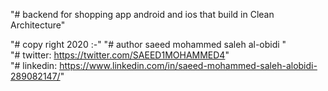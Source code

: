"# backend for shopping app android and ios 
 that build in Clean Architecture" 

"# copy right 2020 :-"
"# author saeed mohammed saleh al-obidi "    
"# twitter: https://twitter.com/SAEED1MOHAMMED4"  
"# linkedin: https://www.linkedin.com/in/saeed-mohammed-saleh-alobidi-289082147/"  
